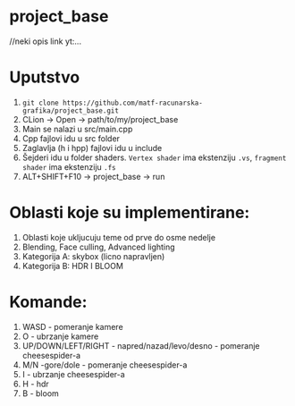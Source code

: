 # project_base
//neki opis
link yt:...


# Uputstvo
1. `git clone https://github.com/matf-racunarska-grafika/project_base.git`
2. CLion -> Open -> path/to/my/project_base
3. Main se nalazi u src/main.cpp
4. Cpp fajlovi idu u src folder
5. Zaglavlja (h i hpp) fajlovi idu u include
6. Šejderi idu u folder shaders. `Vertex shader` ima ekstenziju `.vs`, `fragment shader` ima ekstenziju `.fs`
7. ALT+SHIFT+F10 -> project_base -> run


# Oblasti koje su implementirane:
1. Oblasti koje ukljucuju teme od prve do osme nedelje
2. Blending, Face culling, Advanced lighting
3. Kategorija A: skybox (licno napravljen)
4. Kategorija B: HDR I BLOOM


# Komande:
1. WASD - pomeranje kamere
2. O - ubrzanje kamere
3. UP/DOWN/LEFT/RIGHT - napred/nazad/levo/desno - pomeranje cheesespider-a
4. M/N -gore/dole - pomeranje cheesespider-a
5. I - ubrzanje cheesespider-a
6. H - hdr
7. B - bloom
